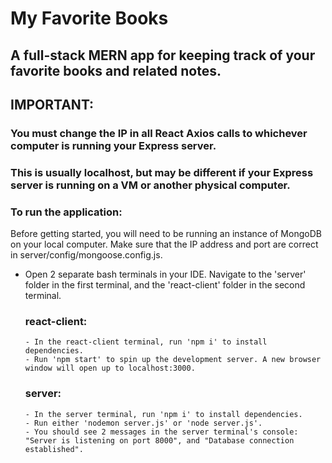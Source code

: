 # My Favorite Books
## A full-stack MERN app for keeping track of your favorite books and related notes.

## IMPORTANT:
### You must change the IP in all React Axios calls to whichever computer is running your Express server.
### This is usually localhost, but may be different if your Express server is running on a VM or another physical computer.

### To run the application:

Before getting started, you will need to be running an instance of MongoDB on your local computer. Make sure that the IP address and port are correct in server/config/mongoose.config.js.

  - Open 2 separate bash terminals in your IDE. Navigate to the 'server' folder in the first terminal, and the 'react-client' folder in the second terminal.

      ### react-client:
        - In the react-client terminal, run 'npm i' to install dependencies.
        - Run 'npm start' to spin up the development server. A new browser window will open up to localhost:3000.

      ### server:
        - In the server terminal, run 'npm i' to install dependencies.
        - Run either 'nodemon server.js' or 'node server.js'.
        - You should see 2 messages in the server terminal's console: "Server is listening on port 8000", and "Database connection established".

